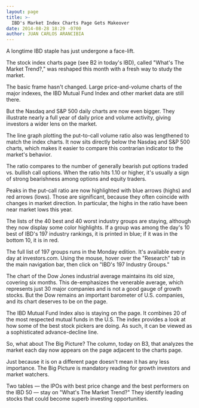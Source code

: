 ```yaml
---
layout: page
title: >-
  IBD's Market Index Charts Page Gets Makeover
date: 2014-08-28 18:29 -0700
author: JUAN CARLOS ARANCIBIA
---
```





A longtime IBD staple has just undergone a face-lift.


The stock index charts page (see B2 in today's IBD), called "What's The Market Trend?," was reshaped this month with a fresh way to study the market.


The basic frame hasn't changed. Large price-and-volume charts of the major indexes, the IBD Mutual Fund Index and other market data are still there.


But the Nasdaq and S&P 500 daily charts are now even bigger. They illustrate nearly a full year of daily price and volume activity, giving investors a wider lens on the market.


The line graph plotting the put-to-call volume ratio also was lengthened to match the index charts. It now sits directly below the Nasdaq and S&P 500 charts, which makes it easier to compare this contrarian indicator to the market's behavior.


The ratio compares to the number of generally bearish put options traded vs. bullish call options. When the ratio hits 1.10 or higher, it's usually a sign of strong bearishness among options and equity traders.


Peaks in the put-call ratio are now highlighted with blue arrows (highs) and red arrows (lows). Those are significant, because they often coincide with changes in market direction. In particular, the highs in the ratio have been near market lows this year.


The lists of the 40 best and 40 worst industry groups are staying, although they now display some color highlights. If a group was among the day's 10 best of IBD's 197 industry rankings, it is printed in blue; if it was in the bottom 10, it is in red.


The full list of 197 groups runs in the Monday edition. It's available every day at investors.com. Using the mouse, hover over the "Research" tab in the main navigation bar, then click on "IBD's 197 Industry Groups."


The chart of the Dow Jones industrial average maintains its old size, covering six months. This de-emphasizes the venerable average, which represents just 30 major companies and is not a good gauge of growth stocks. But the Dow remains an important barometer of U.S. companies, and its chart deserves to be on the page.


The IBD Mutual Fund Index also is staying on the page. It combines 20 of the most respected mutual funds in the U.S. The index provides a look at how some of the best stock pickers are doing. As such, it can be viewed as a sophisticated advance-decline line.


So, what about The Big Picture? The column, today on B3, that analyzes the market each day now appears on the page adjacent to the charts page.


Just because it is on a different page doesn't mean it has any less importance. The Big Picture is mandatory reading for growth investors and market watchers.


Two tables — the IPOs with best price change and the best performers on the IBD 50 — stay on "What's The Market Trend?" They identify leading stocks that could become superb investing opportunities.




